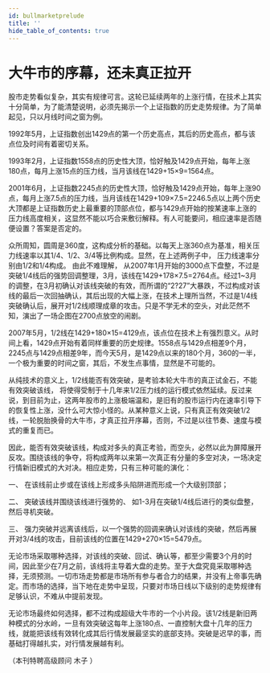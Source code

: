 ```yaml
---
id: bullmarketprelude
title: ''
hide_table_of_contents: true
---
```


# 大牛市的序幕，还未真正拉开

股市走势看似复杂，其实有规律可言。这轮已延续两年的上涨行情，在技术上其实十分简单，为了能清楚说明，必须先揭示一个上证指数的历史走势规律。为了简单起见，只以月线时间之窗为例。

1992年5月，上证指数创出1429点的第一个历史高点，其后的历史高点，都与该点位及时间有着密切关系。

1993年2月，上证指数1558点的历史性大顶，恰好触及1429点开始，每年上涨180点，每月上涨15点的压力线，当月该线在1429+15×9=1564点。

2001年6月，上证指数2245点的历史性大顶，恰好触及1429点开始，每年上涨90点，每月上涨7.5点的压力线，当月该线在1429+109×7.5=2246.5点以上两个历史大顶都是上证指数历史上最重要的顶部点位，都与1429点开始的按某速率上涨的压力线高度相关，这显然不能以巧合来敷衍解释。有人可能要问，相应速率是否随便设置？答案是否定的。

众所周知，圆周是360度，这构成分析的基础。以每天上涨360点为基准，相关压力线速率以其1/4、1/2、3/4等比例构成。显然，在上述两例子中， 压力线速率分别由1/2和1/4构成。
由此不难理解， 从2007年1月开始的3000点下盘整，不过是突破1/4线后的强势回调整理，3月，该线在1429+178×7.5=2764点。经过1~3月的调整，在3月初确认对该线突破的有效，而所谓的“2?27”大暴跌，不过构成对该线的最后一次回抽确认，其后出现的大幅上涨，在技术上理所当然，不过是1/4线突破确认后，展开对1/2线顺理成章的攻击。只是不学无术的空头，对此茫然不知，演出了一场企图在2700点放空的闹剧。

2007年5月，1/2线在1429+180×15=4129点，该点位在技术上有强烈意义。从时间上看，1429点开始有着同样重要的历史规律。1558点与1429点相差9个月，2245点与1429点相差9年，而今天5月，是1429点以来的180个月，360的一半，一个极为重要的时间之窗，其后，不发生点事情，显然是不可能的。

从纯技术的意义上，1/2线能否有效突破，是考验本轮大牛市的真正试金石，不能有效突破该线， 将使得受制于十几年来1/2压力线的运行模式依然延续。反过来说，到目前为止，这两年股市的上涨极端温和，是旧有的股市运行内在速率引导下的恢复性上涨，没什么可大惊小怪的。从某种意义上说，只有真正有效突破1/2线，一轮脱胎换骨的大牛市，才真正拉开序幕，否则，不过是以往节奏、速度与模式的重复而已。

因此，能否有效突破该线，构成对多头的真正考验，而空头，必然以此为屏障展开反攻。围绕该线的争夺，将构成两年以来第一次真正有分量的多空对决，一场决定行情新旧模式的大对决。相应走势，只有三种可能的演化：

一、 在该线前止步或在该线上形成多头陷阱进而形成一个大级别顶部；

二、 突破该线并围绕该线进行强势的、 如1-3月在突破1/4线后进行的类似盘整，然后寻机突破。

三、 强力突破并远离该线后，以一个强势的回调来确认对该线的突破，然后再展开对3/4线的攻击，目前该线的位置在1429+270×15=5479点。

无论市场采取哪种选择，对该线的突破、回试、确认等，都至少需要3个月的时间，因此至少在7月之前，该线将主导着大盘的走势。至于大盘究竟采取哪种选择，无须预测。一切市场走势都是市场所有参与者合力的结果，并没有上帝事先确定。而市场的选择，当下地在走势中呈现，只要对市场日线以下级别的走势规律有足够认识，不难从中提前发现。

无论市场最终如何选择，都不过构成超级大牛市的一个小片段。该1/2线是新旧两种模式的分水岭，一旦有效突破这每年上涨180点、一直控制大盘十几年的压力线，就能把该线有效转化成其后行情发展最坚实的底部支持。突破是迟早的事，而基础打得越扎实，对行情发展越有利。

（本刊特聘高级顾问 木子 ）